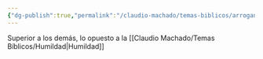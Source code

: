```yaml
---
{"dg-publish":true,"permalink":"/claudio-machado/temas-biblicos/arrogante/"}
---
```


Superior a los demás, lo opuesto a la  [[Claudio Machado/Temas Bíblicos/Humildad\|Humildad]] 